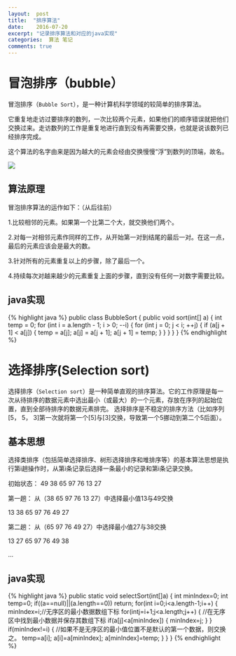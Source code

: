 ```yaml
---
layout:  post
title:  "排序算法"
date:    2016-07-20
excerpt: "记录排序算法和对应的java实现"
categories:  算法 笔记
comments: true
---
```


# 冒泡排序（bubble）

冒泡排序（`Bubble Sort`），是一种计算机科学领域的较简单的排序算法。

它重复地走访过要排序的数列，一次比较两个元素，如果他们的顺序错误就把他们交换过来。走访数列的工作是重复地进行直到没有再需要交换，也就是说该数列已经排序完成。

这个算法的名字由来是因为越大的元素会经由交换慢慢“浮”到数列的顶端，故名。

![](http://smallsand.github.io/image/201111301912294589.gif)

## 算法原理

冒泡排序算法的运作如下：（从后往前）

1.比较相邻的元素。如果第一个比第二个大，就交换他们两个。

2.对每一对相邻元素作同样的工作，从开始第一对到结尾的最后一对。在这一点，最后的元素应该会是最大的数。

3.针对所有的元素重复以上的步骤，除了最后一个。

4.持续每次对越来越少的元素重复上面的步骤，直到没有任何一对数字需要比较。

## java实现

{% highlight java %}
public class BubbleSort
{
    public void sort(int[] a)
    {
        int temp = 0;
        for (int i = a.length - 1; i > 0; --i)
        {
            for (int j = 0; j < i; ++j)
            {
                if (a[j + 1] < a[j])
                {
                    temp = a[j];
                    a[j] = a[j + 1];
                    a[j + 1] = temp;
                }
            }
        }
    }
}
{% endhighlight %}

# 选择排序(Selection sort)

选择排序（`Selection sort`）是一种简单直观的排序算法。它的工作原理是每一次从待排序的数据元素中选出最小（或最大）的一个元素，存放在序列的起始位置，直到全部待排序的数据元素排完。 选择排序是不稳定的排序方法（比如序列[5， 5， 3]第一次就将第一个[5]与[3]交换，导致第一个5挪动到第二个5后面）。

## 基本思想

选择类排序（包括简单选择排序、树形选择排序和堆排序等）的基本算法思想是执行第i趟操作时，从第i条记录后选择一条最小的记录和第i条记录交换。

初始状态： 49 38 65 97 76 13 27

第一趟： 从（38 65 97 76 13 27）中选择最小值13与49交换

13 38 65 97 76 49 27

第二趟： 从（65 97 76 49 27）中选择最小值27与38交换

13 27 65 97 76 49 38

...

## java实现

{% highlight java %}
public static void selectSort(int[]a)
{
    int minIndex=0;
    int temp=0;
    if((a==null)||(a.length==0))
        return;
    for(int i=0;i<a.length-1;i++)
    {
        minIndex=i;//无序区的最小数据数组下标
        for(intj=i+1;j<a.length;j++)
        {
            //在无序区中找到最小数据并保存其数组下标
            if(a[j]<a[minIndex])
            {
                minIndex=j;
            }
        }
        if(minIndex!=i)
        {
            //如果不是无序区的最小值位置不是默认的第一个数据，则交换之。
            temp=a[i];
            a[i]=a[minIndex];
            a[minIndex]=temp;
        }
    }
}
{% endhighlight %}

